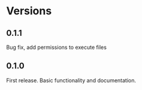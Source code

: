 Versions
========

0.1.1
-----
Bug fix, add permissions to execute files


0.1.0
------
First release. Basic functionality and documentation.
